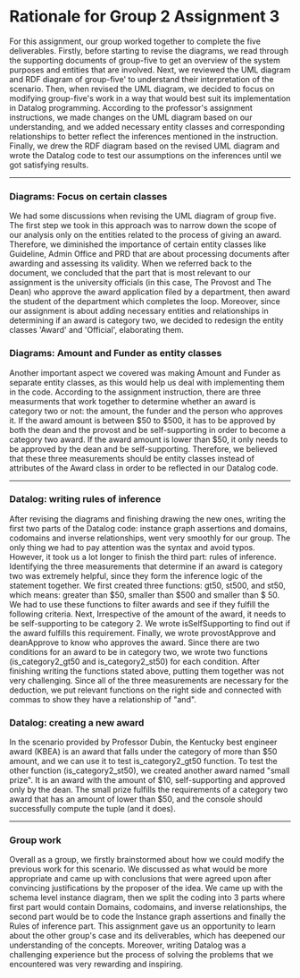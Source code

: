 # Rationale for Group 2 Assignment 3
For this assignment, our group worked together to complete the five deliverables. Firstly, before starting to revise the diagrams, we read through the supporting documents of group-five to get an overview of the system purposes and entities that are involved. Next, we reviewed the UML diagram and RDF diagram of group-five' to understand their interpretation of the scenario. Then, when revised the UML diagram, we decided to focus on modifying group-five's work in a way that would best suit its implementation in Datalog programming. According to the professor's assignment instructions, we made changes on the UML diagram based on our understanding, and we added necessary entity classes and corresponding relationships to better reflect the inferences mentioned in the instruction. Finally, we drew the RDF diagram based on the revised UML diagram and wrote the Datalog code to test our assumptions on the inferences until we got satisfying results. 
***
### Diagrams: Focus on certain classes
We had some discussions when revising the UML diagram of group five. The first step we took in this approach was to narrow down the scope of our analysis only on the entities related to the process of giving an award. Therefore, we diminished the importance of certain entity classes like Guideline, Admin Office and PRD that are about processing documents after awarding and assessing its validity. When we referred back to the document, we concluded that the part that is most relevant to our assignment is the university officials (in this case, The Provost and The Dean) who approve the award application filed by a department, then award the student of the department which completes the loop. Moreover, since our assignment is about adding necessary entities and relationships in determining if an award is category two, we decided to redesign the entity classes 'Award' and 'Official', elaborating them.
### Diagrams: Amount and Funder as entity classes
Another important aspect we covered was making Amount and Funder as separate entity classes, as this would help us deal with implementing them in the code. According to the assignment instruction, there are three measurments that work together to determine whether an award is category two or not: the amount, the funder and the person who approves it. If the award amount is between $50 to $500, it has to be approved by both the dean and the provost and be self-supporting in order to become a category two award. If the award amount is lower than $50, it only needs to be approved by the dean and be self-supporting. Therefore, we believed that these three measurements should be entity classes instead of attributes of the Award class in order to be reflected in our Datalog code. 
***
### Datalog: writing rules of inference
After revising the diagrams and finishing drawing the new ones, writing the first two parts of the Datalog code: instance graph assertions and domains, codomains and inverse relationships, went very smoothly for our group. The only thing we had to pay attention was the syntax and avoid typos. However, it took us a lot longer to finish the third part: rules of inference.
Identifying the three measurements that determine if an award is category two was extremely helpful, since they form the inference logic of the statement together. We first created three functions: gt50, st500, and st50, which means: greater than $50, smaller than $500 and smaller than $ 50. We had to use these functions to filter awards and see if they fulfill the following criteria. Next, Irrespective of the amount of the award, it needs to be self-supporting to be category 2. We wrote isSelfSupporting to find out if the award fulfills this requirement. Finally, we wrote provostApprove and deanApprove to know who approves the award.
Since there are two conditions for an award to be in category two, we wrote two functions (is_category2_gt50 and is_category2_st50) for each condition. After finishing writing the functions stated above, putting them together was not very challenging. Since all of the three measurements are necessary for the deduction, we put relevant functions on the right side and connected with commas to show they have a relationship of "and".
### Datalog: creating a new award
In the scenario provided by Professor Dubin, the Kentucky best engineer award (KBEA) is an award that falls under the category of more than $50 amount, and we can use it to test is_category2_gt50 function. To test the other function (is_category2_st50), we created another award named "small prize". It is an award with the amount of $10, self-supporting and approved only by the dean. The small prize fulfills the requirements of a category two award that has an amount of lower than $50, and the console should successfully compute the tuple (and it does).
***
### Group work
Overall as a group, we firstly brainstormed about how we could modify the previous work for this scenario. We discussed as what would be more appropriate and came up with conclusions that were agreed upon after convincing justifications by the proposer of the idea. We came up with the schema level instance diagram, then we split the coding into 3 parts where first part would contain Domains, codomains, and inverse relationships, the second part would be to code the Instance graph assertions and finally the Rules of inference part. This assignment gave us an opportunity to learn about the other group's case and its deliverables, which has deepened our understanding of the concepts. Moreover, writing Datalog was a challenging experience but the process of solving the problems that we encountered was very rewarding and inspiring. 

